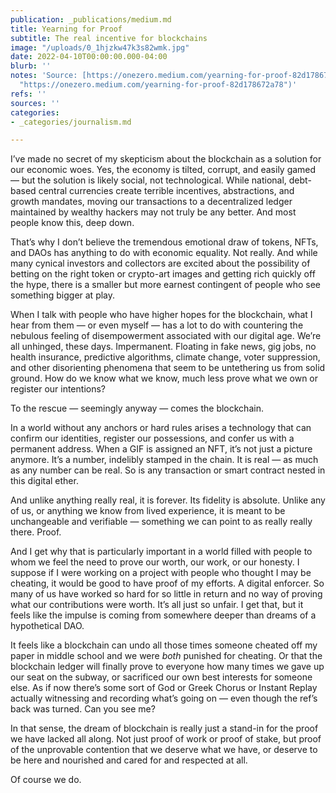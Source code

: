 ```yaml
---
publication: _publications/medium.md
title: Yearning for Proof
subtitle: The real incentive for blockchains
image: "/uploads/0_1hjzkw47k3s82wmk.jpg"
date: 2022-04-10T00:00:00.000-04:00
blurb: ''
notes: 'Source: [https://onezero.medium.com/yearning-for-proof-82d178672a78](https://onezero.medium.com/yearning-for-proof-82d178672a78
  "https://onezero.medium.com/yearning-for-proof-82d178672a78")'
refs: ''
sources: ''
categories:
- _categories/journalism.md

---
```

I’ve made no secret of my skepticism about the blockchain as a solution for our economic woes. Yes, the economy is tilted, corrupt, and easily gamed — but the solution is likely social, not technological. While national, debt-based central currencies create terrible incentives, abstractions, and growth mandates, moving our transactions to a decentralized ledger maintained by wealthy hackers may not truly be any better. And most people know this, deep down.

That’s why I don’t believe the tremendous emotional draw of tokens, NFTs, and DAOs has anything to do with economic equality. Not really. And while many cynical investors and collectors are excited about the possibility of betting on the right token or crypto-art images and getting rich quickly off the hype, there is a smaller but more earnest contingent of people who see something bigger at play.

When I talk with people who have higher hopes for the blockchain, what I hear from them — or even myself — has a lot to do with countering the nebulous feeling of disempowerment associated with our digital age. We’re all unhinged, these days. Impermanent. Floating in fake news, gig jobs, no health insurance, predictive algorithms, climate change, voter suppression, and other disorienting phenomena that seem to be untethering us from solid ground. How do we know what we know, much less prove what we own or register our intentions?

To the rescue — seemingly anyway — comes the blockchain.

In a world without any anchors or hard rules arises a technology that can confirm our identities, register our possessions, and confer us with a permanent address. When a GIF is assigned an NFT, it’s not just a picture anymore. It’s a number, indelibly stamped in the chain. It is real — as much as any number can be real. So is any transaction or smart contract nested in this digital ether.

And unlike anything really real, it is forever. Its fidelity is absolute. Unlike any of us, or anything we know from lived experience, it is meant to be unchangeable and verifiable — something we can point to as really really there. Proof.

And I get why that is particularly important in a world filled with people to whom we feel the need to prove our worth, our work, or our honesty. I suppose if I were working on a project with people who thought I may be cheating, it would be good to have proof of my efforts. A digital enforcer. So many of us have worked so hard for so little in return and no way of proving what our contributions were worth. It’s all just so unfair. I get that, but it feels like the impulse is coming from somewhere deeper than dreams of a hypothetical DAO.

It feels like a blockchain can undo all those times someone cheated off my paper in middle school and we were _both_ punished for cheating. Or that the blockchain ledger will finally prove to everyone how many times we gave up our seat on the subway, or sacrificed our own best interests for someone else. As if now there’s some sort of God or Greek Chorus or Instant Replay actually witnessing and recording what’s going on — even though the ref’s back was turned. Can you see me?

In that sense, the dream of blockchain is really just a stand-in for the proof we have lacked all along. Not just proof of work or proof of stake, but proof of the unprovable contention that we deserve what we have, or deserve to be here and nourished and cared for and respected at all.

Of course we do.